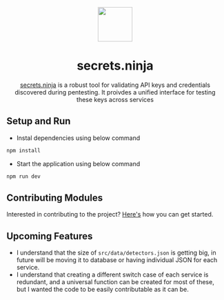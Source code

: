 <div align="center">

<img src='https://github.com/NikhilPanwar/secrets-ninja/raw/master/public/logo.jpg' height="80">

# secrets.ninja

[secrets.ninja](https://secrets.ninja) is a robust tool for validating API keys and credentials discovered during pentesting. 
It proivdes a unified interface for testing these keys across services

</div>

## Setup and Run

- Instal dependencies using below command

```bash
npm install
```

- Start the application using below command

```bash
npm run dev
```

## Contributing Modules

Interested in contributing to the project? [Here's](CONTRIBUTING.md) how you can get started.

## Upcoming Features

- I understand that the size of `src/data/detectors.json` is getting big, in future will be moving it to database or having individual JSON for each service.
- I understand that creating a different switch case of each service is redundant, and a universal function can be created for most of these, but I wanted the code to be easily contributable as it can be. 
